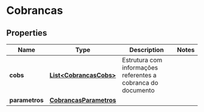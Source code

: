 
# Cobrancas

## Properties
Name | Type | Description | Notes
------------ | ------------- | ------------- | -------------
**cobs** | [**List&lt;CobrancasCobs&gt;**](CobrancasCobs.md) | Estrutura com informações referentes a cobranca do documento | 
**parametros** | [**CobrancasParametros**](CobrancasParametros.md) |  | 



